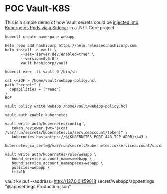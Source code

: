 # POC Vault-K8S

This is a simple demo of how Vault secrets could be [injected into Kubernetes Pods via a Sidecar](https://www.hashicorp.com/blog/injecting-vault-secrets-into-kubernetes-pods-via-a-sidecar/) in a .NET Core project.

```
kubectl create namespace webapp

helm repo add hashicorp https://helm.releases.hashicorp.com
helm install -n vault \
       --set='server.dev.enabled=true' \
       --version=0.6.0 \
       vault hashicorp/vault 
```

```
kubectl exec -ti vault-0 /bin/sh

cat <<EOF > /home/vault/webapp-policy.hcl
path "secret*" {
  capabilities = ["read"]
}
EOF

vault policy write webapp /home/vault/webapp-policy.hcl
```

```
vault auth enable kubernetes

vault write auth/kubernetes/config \
   token_reviewer_jwt="$(cat /var/run/secrets/kubernetes.io/serviceaccount/token)" \
   kubernetes_host=https://${KUBERNETES_PORT_443_TCP_ADDR}:443 \
   kubernetes_ca_cert=@/var/run/secrets/kubernetes.io/serviceaccount/ca.crt

vault write auth/kubernetes/role/webapp \
   bound_service_account_names=webapp \
   bound_service_account_namespaces=webapp \
   policies=webapp \
   ttl=1h
```

vault kv put --address=http://127.0.0.1:59818 secret/webapp/appsettings "@appsettings.Production.json"
